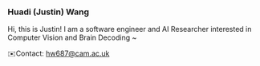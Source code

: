 ### Huadi (Justin) Wang

Hi, this is Justin! I am a software engineer and AI Researcher interested in Computer Vision and Brain Decoding ~

✉️Contact: hw687@cam.ac.uk


